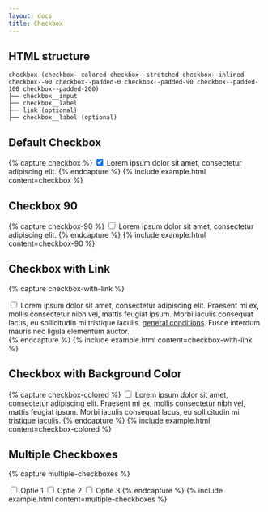 ```yaml
---
layout: docs
title: Checkbox
---
```


## HTML structure
```
checkbox (checkbox--colored checkbox--stretched checkbox--inlined checkbox--90 checkbox--padded-0 checkbox--padded-90 checkbox--padded-100 checkbox--padded-200)
├── checkbox__input
├── checkbox__label
├── link (optional)
├── checkbox__label (optional)
```

## Default Checkbox
{% capture checkbox %}
<label class="checkbox">
	<input class="checkbox__input"
		id="checkbox"
		name="checkbox"
		type="checkbox"
		value="true"
		checked
	>
	<span class="checkbox__label">Lorem ipsum dolor sit amet, consectetur adipiscing elit.</span>
</label>
{% endcapture %}
{% include example.html
	content=checkbox
%}

## Checkbox 90
{% capture checkbox-90 %}
<label class="checkbox checkbox--90">
	<input class="checkbox__input"
		id="checkbox-90"
		name="checkbox-90"
		type="checkbox"
		value="true"
	>
	<span class="checkbox__label">Lorem ipsum dolor sit amet, consectetur adipiscing elit.</span>
</label>
{% endcapture %}
{% include example.html
	content=checkbox-90
%}

## Checkbox with Link
{% capture checkbox-with-link %}
<div class="checkbox">
	<input class="checkbox__input"
		id="general-conditions"
		name="general-conditions"
		type="checkbox"
		value="agree"
	>
	<label class="checkbox__label" for="general-conditions">Lorem ipsum dolor sit amet, consectetur adipiscing elit. Praesent mi ex, mollis consectetur nibh vel, mattis feugiat ipsum. Morbi iaculis consequat lacus, eu sollicitudin mi tristique iaculis.</label> <a class="link" href="">general conditions</a><label class="checkbox__label" for="general-conditions">. Fusce interdum mauris nec ligula elementum auctor.</label>
</div>
{% endcapture %}
{% include example.html
	content=checkbox-with-link
%}

## Checkbox with Background Color
{% capture checkbox-colored %}
<label class="checkbox checkbox--colored">
	<input class="checkbox__input"
		id="checkbox-colored"
		name="checkbox-colored"
		type="checkbox"
		value="true"
	>
	<span class="checkbox__label">Lorem ipsum dolor sit amet, consectetur adipiscing elit. Praesent mi ex, mollis consectetur nibh vel, mattis feugiat ipsum. Morbi iaculis consequat lacus, eu sollicitudin mi tristique iaculis.</span>
</label>
{% endcapture %}
{% include example.html
	content=checkbox-colored
%}

## Multiple Checkboxes
{% capture multiple-checkboxes %}

<label class="checkbox">
	<input class="checkbox__input"
		id="option-1"
		name="option-1"
		type="checkbox"
		value="true"
	>
	<span class="checkbox__label">Optie 1</span>
</label>

<label class="checkbox">
	<input class="checkbox__input"
		id="option-2"
		name="option-2"
		type="checkbox"
		value="true"
	>
	<span class="checkbox__label">Optie 2</span>
</label>

<label class="checkbox">
	<input class="checkbox__input"
		id="option-3"
		name="option-3"
		type="checkbox"
		value="true"
	>
	<span class="checkbox__label">Optie 3</span>
</label>
{% endcapture %}
{% include example.html
	content=multiple-checkboxes
%}
